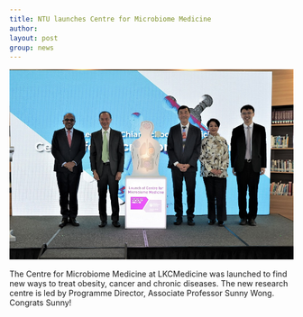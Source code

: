 ```yaml
---
title: NTU launches Centre for Microbiome Medicine
author: 
layout: post
group: news
---
```

 <img src="/static/img/news/CMM.png" alt="CMM" class="img-fluid">

The Centre for Microbiome Medicine at LKCMedicine was launched to find new ways to treat obesity, cancer and chronic diseases. The new research centre is led by Programme Director, Associate Professor Sunny Wong. Congrats Sunny!
